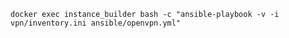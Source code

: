 
```docker exec instance_builder bash -c "ansible-playbook -v -i vpn/inventory.ini ansible/openvpn.yml"```